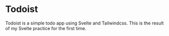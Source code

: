 # Todoist

Todoist is a simple todo app using Svelte and Tailwindcss. This is the result of my Svelte practice for the first time.
